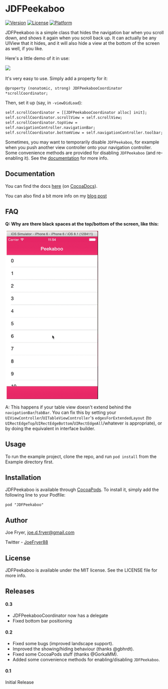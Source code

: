 # JDFPeekaboo

[![Version](https://img.shields.io/cocoapods/v/JDFPeekaboo.svg?style=flat)](http://cocoadocs.org/docsets/JDFPeekaboo)
[![License](https://img.shields.io/cocoapods/l/JDFPeekaboo.svg?style=flat)](http://cocoadocs.org/docsets/JDFPeekaboo)
[![Platform](https://img.shields.io/cocoapods/p/JDFPeekaboo.svg?style=flat)](http://cocoadocs.org/docsets/JDFPeekaboo)

JDFPeekaboo is a simple class that hides the navigation bar when you scroll down, and shows it again when you scroll back up. It can actually be any UIView that it hides, and it will also hide a view at the bottom of the screen as well, if you like.

Here's a little demo of it in use:

<img src="Screenshots/Peekaboo.gif" width="300"/>

It's very easy to use. Simply add a property for it:

    @property (nonatomic, strong) JDFPeekabooCoordinator *scrollCoordinator;

Then, set it up (say, in `-viewDidLoad`):

``` objc
self.scrollCoordinator = [[JDFPeekabooCoordinator alloc] init];
self.scrollCoordinator.scrollView = self.scrollView;
self.scrollCoordinator.topView = self.navigationController.navigationBar;
self.scrollCoordinator.bottomView = self.navigationController.toolbar;
```

Sometimes, you may want to temporarily disable `JDFPeekaboo`, for example when you push another view controller onto your navigation controller. Some convenience methods are provided for disabling `JDFPeekaboo` (and re-enabling it). See the [documentation](http://cocoadocs.org/docsets/JDFPeekaboo/) for more info.

## Documentation

You can find the docs [here](http://cocoadocs.org/docsets/JDFPeekaboo/) (on [CocoaDocs](http://cocoadocs.org)).

You can also find a bit more info on my [blog post](http://joefryer.github.io/blog/2015/03/01/jdfpeekaboo/)

## FAQ

**Q: Why are there black spaces at the top/bottom of the screen, like this:**

<img src="Screenshots/JDFPeekaboo_Issue.gif" width="300"/>

A: This happens if your table view doesn't extend behind the `navigationBar`/`tabBar`. You can fix this by setting your `UIViewController`/`UITableViewController`'s `edgesForExtendedLayout` (to `UIRectEdgeTop`/`UIRectEdgeBottom`/`UIRectEdgeAll`/whatever is appropriate), or by doing the equivalent in interface builder.

## Usage

To run the example project, clone the repo, and run `pod install` from the Example directory first.

## Installation

JDFPeekaboo is available through [CocoaPods](http://cocoapods.org). To install it, simply add the following line to your Podfile:

    pod "JDFPeekaboo"

## Author

Joe Fryer, joe.d.fryer@gmail.com

Twitter - [JoeFryer88](https://twitter.com/joefryer88)

## License

JDFPeekaboo is available under the MIT license. See the LICENSE file for more info.


## Releases

#### 0.3
 - JDFPeekabooCoordinator now has a delegate
 - Fixed bottom bar positioning

#### 0.2

 - Fixed some bugs (improved landscape support).
 - Improved the showing/hiding behaviour (thanks @gbhrdt).
 - Fixed some CocoaPods stuff (thanks @GorkaMM).
 - Added some convenience methods for enabling/disabling `JDFPeekaboo`.

#### 0.1

Initial Release
